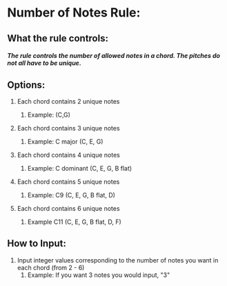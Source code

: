 
# **Number of Notes Rule:**

## What the rule controls:  

##### The rule controls the number of allowed notes in a chord. The pitches do not all have to be unique. <br>

## Options:

1. Each chord contains 2 unique notes
    1. Example: (C,G)
    
2. Each chord contains 3 unique notes
    1. Example: C major (C, E, G)

3. Each chord contains 4 unique notes
    1. Example: C dominant (C, E, G, B flat)

4. Each chord contains 5 unique notes
    1. Example: C9 (C, E, G, B flat, D)
    
5. Each chord contains 6 unique notes
    1. Example C11 (C, E, G, B flat, D, F)

## How to Input:

1.  Input integer values corresponding to the number of notes you want in each chord (from 2 - 6)
    1. Example: If you want 3 notes you would input, "3"